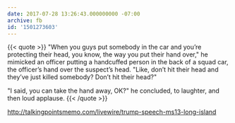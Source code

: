```yaml
---
date: 2017-07-28 13:26:43.000000000 -07:00
archive: fb
id: '1501273603'
---
```


{{< quote >}}
"When you guys put somebody in the car and you’re protecting their head, you know, the way you put their hand over," he mimicked an officer putting a handcuffed person in the back of a squad car, the officer’s hand over the suspect’s head. "Like, don’t hit their head and they’ve just killed somebody? Don’t hit their head?"

"I said, you can take the hand away, OK?" he concluded, to laughter, and then loud applause.
{{< /quote >}}

http://talkingpointsmemo.com/livewire/trump-speech-ms13-long-island
